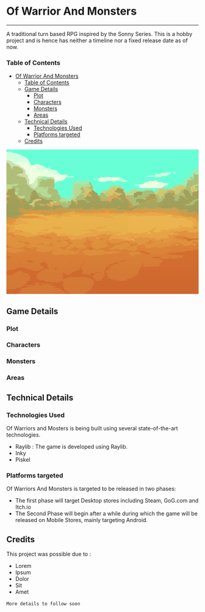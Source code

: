 # Of Warrior And Monsters

---

A traditional turn based RPG inspired by the Sonny Series. This is a hobby project and is hence has neither a timeline nor a fixed release date as of now.

### Table of Contents

- [Of Warrior And Monsters](#of-warrior-and-monsters)
    - [Table of Contents](#table-of-contents)
  - [Game Details](#game-details)
    - [Plot](#plot)
    - [Characters](#characters)
    - [Monsters](#monsters)
    - [Areas](#areas)
  - [Technical Details](#technical-details)
    - [Technologies Used](#technologies-used)
    - [Platforms targeted](#platforms-targeted)
  - [Credits](#credits)

![image](./assets/images/backgrounds/1.png)

## Game Details

### Plot

### Characters

### Monsters

### Areas

## Technical Details

### Technologies Used

Of Warriors and Mosters is being built using several state-of-the-art technologies.

- Raylib : The game is developed using Raylib.
- Inky
- Piskel

### Platforms targeted

Of Warriors And Monsters is targeted to be released in two phases:

- The first phase will target Desktop stores including Steam, GoG.com and Itch.io
- The Second Phase will begin after a while during which the game will be released on Mobile Stores, mainly targeting Android.

## Credits

This project was possible due to :

- Lorem
- Ipsum
- Dolor
- Sit
- Amet

```\n
More details to follow soon 
```
